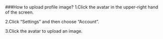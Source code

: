 ###How to upload profile image?
1.Click the avatar in the upper-right hand of the screen.

2.Click “Settings” and then choose “Account”.

3.Click the avatar to upload an image.
